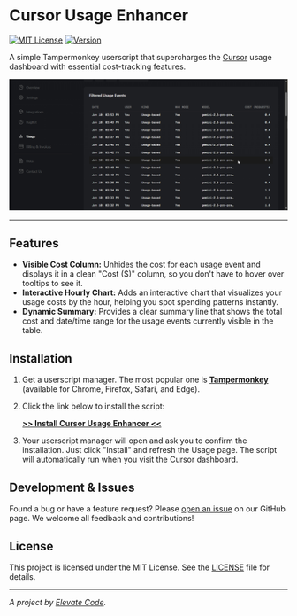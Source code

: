 # Cursor Usage Enhancer

[![MIT License](https://img.shields.io/badge/License-MIT-blue.svg)](LICENSE)
[![Version](https://img.shields.io/badge/Version-1.2.1-brightgreen.svg)](https://github.com/Elevate-Code/cursor-usage-costs-userscript/releases)

A simple Tampermonkey userscript that supercharges the [Cursor](https://cursor.com) usage dashboard with essential cost-tracking features.

![Cursor Usage Enhancer Demo](https://github.com/Elevate-Code/cursor-usage-costs-userscript/blob/main/demo.gif?raw=true)

---

## Features

-   **Visible Cost Column:** Unhides the cost for each usage event and displays it in a clean "Cost ($)" column, so you don't have to hover over tooltips to see it.
-   **Interactive Hourly Chart:** Adds an interactive chart that visualizes your usage costs by the hour, helping you spot spending patterns instantly.
-   **Dynamic Summary:** Provides a clear summary line that shows the total cost and date/time range for the usage events currently visible in the table.

## Installation

1.  Get a userscript manager. The most popular one is [**Tampermonkey**](https://www.tampermonkey.net/) (available for Chrome, Firefox, Safari, and Edge).
2.  Click the link below to install the script:

    [**>> Install Cursor Usage Enhancer <<**](https://raw.githubusercontent.com/Elevate-Code/cursor-usage-costs-userscript/main/cursor-usage.js)

3.  Your userscript manager will open and ask you to confirm the installation. Just click "Install" and refresh the Usage page. The script will automatically run when you visit the Cursor dashboard.

## Development & Issues

Found a bug or have a feature request? Please [open an issue](https://github.com/Elevate-Code/cursor-usage-costs-userscript/issues) on our GitHub page. We welcome all feedback and contributions!

## License

This project is licensed under the MIT License. See the [LICENSE](LICENSE) file for details.

---
_A project by [Elevate Code](https://github.com/Elevate-Code)._